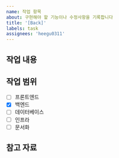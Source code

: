 ```yaml
---
name: 작업 항목
about: 구현해야 할 기능이나 수정사항을 기록합니다
title: '[Back]'
labels: task
assignees: 'heegu0311'
---
```


## 작업 내용

## 작업 범위

- [ ] 프론트엔드
- [x] 백엔드
- [ ] 데이터베이스
- [ ] 인프라
- [ ] 문서화

## 참고 자료

